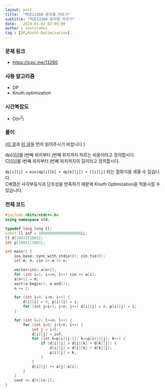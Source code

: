 ```yaml
---
layout: post
title:  "백준13260 문자열 자르기"
subtitle: "백준13260 문자열 자르기"
date:   2019-01-02 02:05:00
author : justiceHui
tag : [DP,Knuth-Optimization]
---
```


### 문제 링크
* https://icpc.me/13260

### 사용 알고리즘
* DP
* Knuth optimization

### 시간복잡도
* O(n<sup>2</sup>)

### 풀이
(<a href = "https://justicehui.github.io/2019/01/02/knuthOpt.html">이 글</a>과 <a href = "https://justicehui.github.io/2019/01/02/BOJ13974.html">이 글</a>을 먼저 읽어주시기 바랍니다.)

dp[i][j]를 i번째 위치부터 j번째 위치까지 자르는 비용이라고 정의합시다.<br>
C[i][j]를 i번째 위치부터 j번째 위치까지의 길이라고 정의합시다.

`dp[i][j] = min(dp[i][k] + dp[k][j]) + C[i][j]` 라는 점화식을 세울 수 있습니다.<br>
C배열은 사각부등식과 단조성을 만족하기 때문에 Knuth Optimization을 적용시킬 수 있습니다.

### 전체 코드
```cpp
#include <bits/stdc++.h>
using namespace std;

typedef long long ll;
const ll inf = 1000000000000000000LL;
ll d[1003][1003];
int p[1003][1003];

int main() {
    ios_base::sync_with_stdio(0); cin.tie(0);
    int m, n; cin >> m >> n;

    vector<int> a(n+2);
    for (int i=1; i<=n; i++) cin >> a[i];
    a[n+1] = m;
    sort(a.begin(), a.end());
    n += 2;

    for (int i=0; i<n; i++) {
        d[i][i] = 0, p[i][i] = i;
        for (int j=i+1; j<n; j++) d[i][j] = 0, p[i][j] = i;
    }

    for (int l=2; l<=n; l++) {
        for (int i=0; i+l<n; i++) {
            int j = i+l;
            d[i][j] = inf;
            for (int k=p[i][j-1]; k<=p[i+1][j]; k++) {
                if (d[i][j] > d[i][k] + d[k][j]) {
                    d[i][j] = d[i][k] + d[k][j];
                    p[i][j] = k;
                }
            }
            d[i][j] += a[j]-a[i];
        }
    }
    cout << d[0][n-1];
}
```
